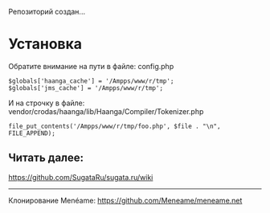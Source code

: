 Репозиторий создан...

# Установка

Обратите внимание на пути в файле: config.php

```
$globals['haanga_cache'] = '/Ampps/www/r/tmp';
$globals['jms_cache'] = '/Ampps/www/r/tmp';
```

И на строчку в файле: vendor/crodas/haanga/lib/Haanga/Compiler/Tokenizer.php

```
file_put_contents('/Ampps/www/r/tmp/foo.php', $file . "\n", FILE_APPEND);
```

## Читать далее: 

https://github.com/SugataRu/sugata.ru/wiki

---

Клонирование Menéame: https://github.com/Meneame/meneame.net
